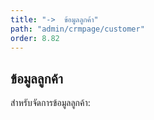 ```yaml
---
title: "->  ข้อมูลลูกค้า"
path: "admin/crmpage/customer"
order: 8.82
---
```


## ข้อมูลลูกค้า

สำหรับจัดการข้อมูลลูกค้า:

